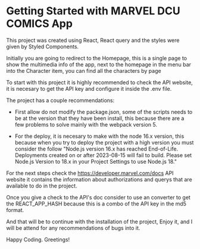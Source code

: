 # Getting Started with MARVEL DCU COMICS App

This project was created using React, React query and the styles were given by Styled Components.

Initially you are going to redirect to the Homepage, this is a single page to show the multimedia info of the app, next to the homepage in the menu bar into the Character item, you can find all the characters by page

To start with this project it is highly recommended to check the API website, it is necesary to get
the API key and configure it inside the .env file.

The project has a couple recommendations: 

* First allow do not modify the package.json, some of the scripts needs to be at the version that they have been install, this because there are a few problems 
to solve mainly with the webpack version 5.

* For the deploy, it is necesary to make with the node 16.x version, this because when you try to deploy the project with a high version you must consider the follow "Node.js version 16.x has reached End-of-Life. Deployments created on or after 2023-08-15 will fail to build. Please set Node.js Version to 18.x in your Project Settings to use Node.js 18."

For the next steps check the https://developer.marvel.com/docs API website it contains the information about authorizations and querys that are available to do in the project.

Once you give a check to the API's doc consider to use an converter to get the REACT_APP_HASH because this is a combo of the API key in the md5 format.

And that will be to continue with the installation of the project, Enjoy it, and I will be attend for any recommendations of bugs into it.

Happy Coding. Greetings!
